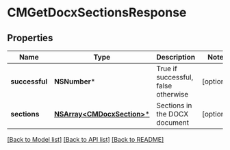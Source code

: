 # CMGetDocxSectionsResponse

## Properties
Name | Type | Description | Notes
------------ | ------------- | ------------- | -------------
**successful** | **NSNumber*** | True if successful, false otherwise | [optional] 
**sections** | [**NSArray&lt;CMDocxSection&gt;***](CMDocxSection.md) | Sections in the DOCX document | [optional] 

[[Back to Model list]](../README.md#documentation-for-models) [[Back to API list]](../README.md#documentation-for-api-endpoints) [[Back to README]](../README.md)


